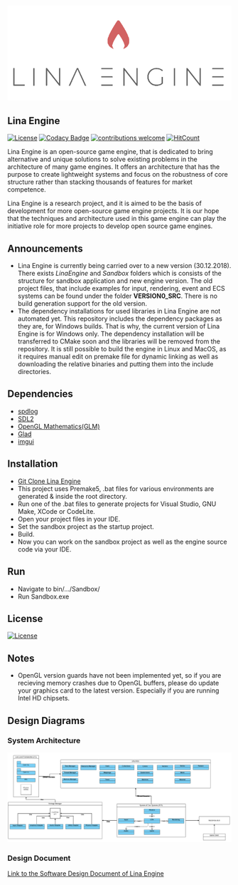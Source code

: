 ![Lina](Docs/Images/LinaLogo.png?raw=true "Title")

## Lina Engine  
[![License](https://img.shields.io/badge/License-Apache%202.0-blue.svg)](https://opensource.org/licenses/Apache-2.0) 
[![Codacy Badge](https://api.codacy.com/project/badge/Grade/12c68c16c719427786597403aee43eb4)](https://app.codacy.com/app/inanevin/LinaEngine?utm_source=github.com&utm_medium=referral&utm_content=inanevin/LinaEngine&utm_campaign=Badge_Grade_Dashboard)
[![contributions welcome](https://img.shields.io/badge/contributions-welcome-brightgreen.svg?style=flat)](https://github.com/inanevin/LinaEngine/issues) 
[![HitCount](http://hits.dwyl.io/inanevin/LinaEngine.svg)](http://hits.dwyl.io/inanevin/LinaEngine)

Lina Engine is an open-source game engine, that is dedicated to bring alternative and unique solutions to solve existing problems in the architecture of many game engines. It offers an architecture that has the purpose to create lightweight systems and focus on the robustness of core structure rather than stacking thousands of features for market competence. 

Lina Engine is a research project, and it is aimed to be the basis of development for more open-source game engine projects. It is our hope that the techniques and architecture used in this game engine can play the initiative role for more projects to develop open source game engines.

## Announcements

-  Lina Engine is currently being carried over to a new version (30.12.2018). There exists _LinaEngine_ and _Sandbox_ folders which is consists of the structure for sandbox application and new engine version. The old project files, that include examples for input, rendering, event and ECS systems can be found under the folder __VERSION0_SRC__. There is no build generation support for the old version. 
-  The dependency installations for used libraries in Lina Engine are not automated yet. This repository includes the dependency packages as they are, for Windows builds. That is why, the current version of Lina Engine is for Windows only. The dependency installation will be transferred to CMake soon and the libraries will be removed from the repository. It is still possible to build the engine in Linux and MacOS, as it requires manual edit on premake file for dynamic linking as well as downloading the relative binaries and putting them into the include directories.

## Dependencies
-  [spdlog](https://github.com/gabime/spdlog)
-  [SDL2](https://www.libsdl.org/)
-  [OpenGL Mathematics(GLM)](https://glm.g-truc.net/0.9.9/index.html)
-  [Glad](https://github.com/Dav1dde/glad)
-  [imgui](https://github.com/ocornut/imgui)

## Installation

-  [Git Clone Lina Engine](https://github.com/inanevin/LinaEngine)
-  This project uses Premake5, .bat files for various environments are generated & inside the root directory.
-  Run one of the .bat files to generate projects for Visual Studio, GNU Make, XCode or CodeLite.
-  Open your project files in your IDE.
-  Set the sandbox project as the startup project.
-  Build.
-  Now you can work on the sandbox project as well as the engine source code via your IDE. 

## Run

-  Navigate to bin/.../Sandbox/
-  Run Sandbox.exe

## License

[![License](https://img.shields.io/badge/License-Apache%202.0-blue.svg)](https://opensource.org/licenses/Apache-2.0)

## Notes
-  OpenGL version guards have not been implemented yet, so if you are recieving memory crashes due to OpenGL buffers, please do update your graphics card to the latest version. Especially if you are running Intel HD chipsets.

## Design Diagrams

### System Architecture
![Diagram 1](Docs/Images/SCS.png?raw=true "Title")

### Design Document

[Link to the Software Design Document of Lina Engine](https://docs.google.com/document/d/13Z1D77WbLJkyq0Q2Q9DdKKSM4tfqiZHQi_j_x0Rs5Ec/edit?usp=sharing)
